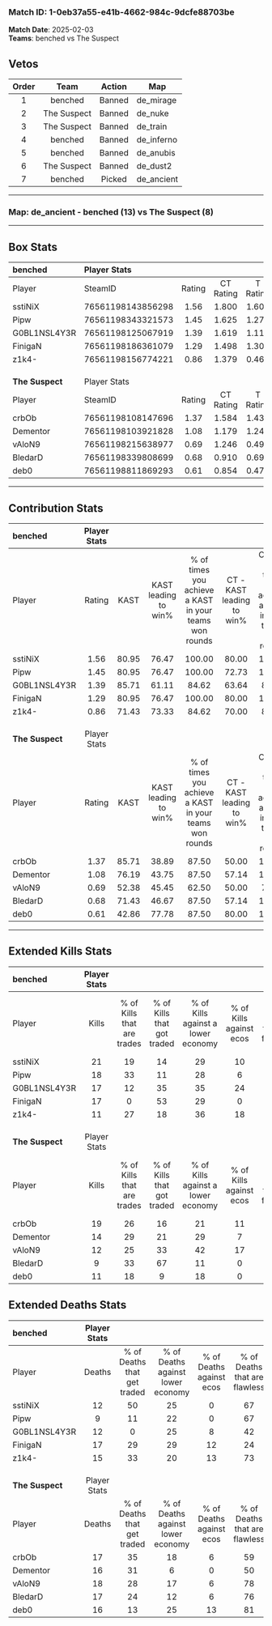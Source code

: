 ### Match ID: 1-0eb37a55-e41b-4662-984c-9dcfe88703be  
**Match Date**: 2025-02-03  
**Teams**: benched vs The Suspect  

## Vetos  

| Order | Team | Action | Map |
| :---: | :--: | :----: | --- |
| 1 | benched | Banned | de_mirage |
| 2 | The Suspect | Banned | de_nuke |
| 3 | The Suspect | Banned | de_train |
| 4 | benched | Banned | de_inferno |
| 5 | benched | Banned | de_anubis |
| 6 | The Suspect | Banned | de_dust2 |
| 7 | benched | Picked | de_ancient |

---  

### **Map**: de_ancient - benched (13) vs The Suspect (8)  
---  

## Box Stats  

| **benched**     | Player Stats      |        |           |          |       |       |       |         |        |      |     |
| :- | :- | :-: | :-: | :-: | :-: | :-: | :-: | :-: | :-: | :-: | :-: |
| Player          | SteamID           | Rating | CT Rating | T Rating | KAST  |  ADR  | Kills | Assists | Deaths | K/D  | HS% |
| sstiNiX         | 76561198143856298 |  1.56  |   1.800   |  1.600   | 80.95 | 101.9 |  21   |    5    |   12   | 1.75 | 57  |
| Pipw            | 76561198343321573 |  1.45  |   1.625   |  1.270   | 80.95 | 82.3  |  18   |    4    |   9    | 2.00 | 66  |
| G0BL1NSL4Y3R    | 76561198125067919 |  1.39  |   1.619   |  1.110   | 85.71 | 85.5  |  17   |    7    |   12   | 1.42 | 29  |
| FinigaN         | 76561198186361079 |  1.29  |   1.498   |  1.300   | 80.95 | 105.3 |  17   |    6    |   17   | 1.00 | 47  |
| z1k4-           | 76561198156774221 |  0.86  |   1.379   |  0.466   | 71.43 | 56.8  |  11   |    5    |   15   | 0.73 |  9  |
|                 |                   |        |           |          |       |       |       |         |        |      |     |
|                 |                   |        |           |          |       |       |       |         |        |      |     |
|                 |                   |        |           |          |       |       |       |         |        |      |     |
| **The Suspect** | Player Stats      |        |           |          |       |       |       |         |        |      |     |
| Player          | SteamID           | Rating | CT Rating | T Rating | KAST  |  ADR  | Kills | Assists | Deaths | K/D  | HS% |
| crbOb           | 76561198108147696 |  1.37  |   1.584   |  1.433   | 85.71 | 97.8  |  19   |    4    |   17   | 1.12 | 73  |
| Dementor        | 76561198103921828 |  1.08  |   1.179   |  1.246   | 76.19 | 81.5  |  14   |    7    |   16   | 0.88 | 57  |
| vAloN9          | 76561198215638977 |  0.69  |   1.246   |  0.498   | 52.38 | 62.6  |  12   |    2    |   18   | 0.67 | 58  |
| BledarD         | 76561198339808699 |  0.68  |   0.910   |  0.692   | 71.43 | 46.1  |   9   |    3    |   17   | 0.53 | 44  |
| deb0            | 76561198811869293 |  0.61  |   0.854   |  0.474   | 42.86 | 54.1  |  11   |    3    |   16   | 0.69 | 63  |
---  

## Contribution Stats  

| **benched**     | Player Stats |       |                      |                                                        |                           |                                                             |                          |                                                            |
| :- | :-: | :-: | :-: | :-: | :-: | :-: | :-: | :-: |
| Player          |    Rating    | KAST  | KAST leading to win% | % of times you achieve a KAST in your teams won rounds | CT - KAST leading to win% | CT - % of times you achieve a KAST in your teams won rounds | T - KAST leading to win% | T - % of times you achieve a KAST in your teams won rounds |
| sstiNiX         |     1.56     | 80.95 |        76.47         |                         100.00                         |           80.00           |                           100.00                            |          71.43           |                           100.00                           |
| Pipw            |     1.45     | 80.95 |        76.47         |                         100.00                         |           72.73           |                           100.00                            |          83.33           |                           100.00                           |
| G0BL1NSL4Y3R    |     1.39     | 85.71 |        61.11         |                         84.62                          |           63.64           |                            87.50                            |          57.14           |                           80.00                            |
| FinigaN         |     1.29     | 80.95 |        76.47         |                         100.00                         |           80.00           |                           100.00                            |          71.43           |                           100.00                           |
| z1k4-           |     0.86     | 71.43 |        73.33         |                         84.62                          |           70.00           |                            87.50                            |          80.00           |                           80.00                            |
|                 |              |       |                      |                                                        |                           |                                                             |                          |                                                            |
|                 |              |       |                      |                                                        |                           |                                                             |                          |                                                            |
|                 |              |       |                      |                                                        |                           |                                                             |                          |                                                            |
| **The Suspect** | Player Stats |       |                      |                                                        |                           |                                                             |                          |                                                            |
| Player          |    Rating    | KAST  | KAST leading to win% | % of times you achieve a KAST in your teams won rounds | CT - KAST leading to win% | CT - % of times you achieve a KAST in your teams won rounds | T - KAST leading to win% | T - % of times you achieve a KAST in your teams won rounds |
| crbOb           |     1.37     | 85.71 |        38.89         |                         87.50                          |           50.00           |                           100.00                            |          30.00           |                           75.00                            |
| Dementor        |     1.08     | 76.19 |        43.75         |                         87.50                          |           57.14           |                           100.00                            |          33.33           |                           75.00                            |
| vAloN9          |     0.69     | 52.38 |        45.45         |                         62.50                          |           50.00           |                            75.00                            |          40.00           |                           50.00                            |
| BledarD         |     0.68     | 71.43 |        46.67         |                         87.50                          |           57.14           |                           100.00                            |          37.50           |                           75.00                            |
| deb0            |     0.61     | 42.86 |        77.78         |                         87.50                          |           80.00           |                           100.00                            |          75.00           |                           75.00                            |
---  

## Extended Kills Stats  

| **benched**     | Player Stats |                            |                            |                                    |                         |                              |                                 |                                       |                    |           |
| :- | :-: | :-: | :-: | :-: | :-: | :-: | :-: | :-: | :-: | :-: |
| Player          |    Kills     | % of Kills that are trades | % of Kills that got traded | % of Kills against a lower economy | % of Kills against ecos | % of Kills that are flawless | % of Kills that are close duels | % of Kills that are assisted by flash | Pistol Round Kills | AWP Kills |
| sstiNiX         |      21      |             19             |             14             |                 29                 |           10            |              52              |                5                |                  10                   |         0          |     3     |
| Pipw            |      18      |             33             |             11             |                 28                 |            6            |              72              |                6                |                  11                   |         0          |     3     |
| G0BL1NSL4Y3R    |      17      |             12             |             35             |                 35                 |           24            |              82              |                0                |                   0                   |         0          |     2     |
| FinigaN         |      17      |             0              |             53             |                 29                 |            0            |              76              |                6                |                   6                   |         0          |     1     |
| z1k4-           |      11      |             27             |             18             |                 36                 |           18            |              45              |                0                |                   0                   |         4          |     0     |
|                 |              |                            |                            |                                    |                         |                              |                                 |                                       |                    |           |
|                 |              |                            |                            |                                    |                         |                              |                                 |                                       |                    |           |
|                 |              |                            |                            |                                    |                         |                              |                                 |                                       |                    |           |
| **The Suspect** | Player Stats |                            |                            |                                    |                         |                              |                                 |                                       |                    |           |
| Player          |    Kills     | % of Kills that are trades | % of Kills that got traded | % of Kills against a lower economy | % of Kills against ecos | % of Kills that are flawless | % of Kills that are close duels | % of Kills that are assisted by flash | Pistol Round Kills | AWP Kills |
| crbOb           |      19      |             26             |             16             |                 21                 |           11            |              58              |                5                |                   0                   |         0          |     2     |
| Dementor        |      14      |             29             |             21             |                 29                 |            7            |              43              |                0                |                   7                   |         0          |     2     |
| vAloN9          |      12      |             25             |             33             |                 42                 |           17            |              42              |                8                |                   0                   |         0          |     0     |
| BledarD         |      9       |             33             |             67             |                 11                 |            0            |              44              |                0                |                  22                   |         1          |     0     |
| deb0            |      11      |             18             |             9              |                 18                 |            0            |              73              |               18                |                   0                   |         0          |     2     |
## Extended Deaths Stats  

| **benched**     | Player Stats |                             |                                   |                          |                               |                            |                           |               |
| :- | :-: | :-: | :-: | :-: | :-: | :-: | :-: | :-: |
| Player          |    Deaths    | % of Deaths that get traded | % of Deaths against lower economy | % of Deaths against ecos | % of Deaths that are flawless | % of Deaths that are close | % of Deaths while blinded | Deaths to AWP |
| sstiNiX         |      12      |             50              |                25                 |            0             |              67               |             8              |             8             |       1       |
| Pipw            |      9       |             11              |                22                 |            0             |              67               |             0              |             0             |       0       |
| G0BL1NSL4Y3R    |      12      |              0              |                25                 |            8             |              42               |             0              |             0             |       0       |
| FinigaN         |      17      |             29              |                29                 |            12            |              24               |             12             |             6             |       0       |
| z1k4-           |      15      |             33              |                20                 |            13            |              73               |             7              |             7             |       0       |
|                 |              |                             |                                   |                          |                               |                            |                           |               |
|                 |              |                             |                                   |                          |                               |                            |                           |               |
|                 |              |                             |                                   |                          |                               |                            |                           |               |
| **The Suspect** | Player Stats |                             |                                   |                          |                               |                            |                           |               |
| Player          |    Deaths    | % of Deaths that get traded | % of Deaths against lower economy | % of Deaths against ecos | % of Deaths that are flawless | % of Deaths that are close | % of Deaths while blinded | Deaths to AWP |
| crbOb           |      17      |             35              |                18                 |            6             |              59               |             0              |            18             |       1       |
| Dementor        |      16      |             31              |                 6                 |            0             |              50               |             13             |             0             |       1       |
| vAloN9          |      18      |             28              |                17                 |            6             |              78               |             0              |             0             |       1       |
| BledarD         |      17      |             24              |                12                 |            6             |              76               |             6              |            12             |       0       |
| deb0            |      16      |             13              |                25                 |            13            |              81               |             0              |             0             |       1       |
